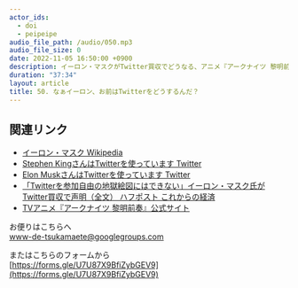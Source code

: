 ```yaml
---
actor_ids:
  - doi
  - peipeipe
audio_file_path: /audio/050.mp3
audio_file_size: 0
date: 2022-11-05 16:50:00 +0900
description: イーロン・マスクがTwitter買収でどうなる、アニメ『アークナイツ 黎明前奏』の良さ、シェーバー買ったについて話しました。
duration: "37:34"
layout: article
title: 50. なぁイーロン、お前はTwitterをどうするんだ？
---
```


## 関連リンク


- [イーロン・マスク  Wikipedia](https://ja.wikipedia.org/wiki/%E3%82%A4%E3%83%BC%E3%83%AD%E3%83%B3%E3%83%BB%E3%83%9E%E3%82%B9%E3%82%AF)
- [Stephen KingさんはTwitterを使っています Twitter](https://twitter.com/StephenKing/status/1587042605627490304)
- [Elon MuskさんはTwitterを使っています Twitter](https://twitter.com/elonmusk/status/1585341984679469056)
- [「Twitterを参加自由の地獄絵図にはできない」イーロン・マスク氏がTwitter買収で声明（全文） ハフポスト これからの経済](https://www.huffingtonpost.jp/entry/twitter-musk_jp_635b3393e4b0cf522df6ee9a)
- [TVアニメ『アークナイツ 黎明前奏』公式サイト](https://arknights-anime.jp/)


お便りはこちらへ<br/>
www-de-tsukamaete@googlegroups.com


またはこちらのフォームから<br/>
[https://forms.gle/U7U87X9BfiZybGEV9](https://forms.gle/U7U87X9BfiZybGEV9)